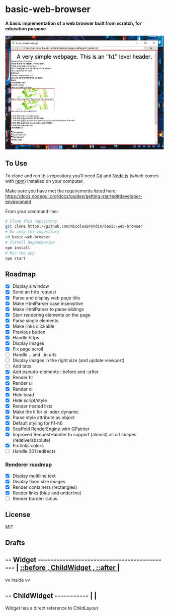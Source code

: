 # basic-web-browser

**A basic implementation of a web browser built from scratch, for education purpose**

![cover](./docs/cover.jpeg)

## To Use

To clone and run this repository you'll need [Git](https://git-scm.com) and [Node.js](https://nodejs.org/en/download/) (which comes with [npm](http://npmjs.com)) installed on your computer.

Make sure you have met the requirements listed here: https://docs.nodegui.org/docs/guides/getting-started#developer-environment

From your command line:

```bash
# Clone this repository
git clone https://github.com/NicolasBrondin/basic-web-browser
# Go into the repository
cd basic-web-browser
# Install dependencies
npm install
# Run the app
npm start
```

## Roadmap

- [x] Display a window
- [x] Send an http request
- [x] Parse and display web page title
- [x] Make HtmlParser case insensitive
- [x] Make HtmlParser to parse siblings
- [x] Start rendering elements on the page
- [x] Parse single elements
- [x] Make links clickable
- [x] Previous button
- [x] Handle https
- [x] Display images
- [x] Fix page scroll
- [ ] Handle .. and . in urls
- [ ] Display images in the right size (and update viewport)
- [ ] Add tabs
- [x] Add pseudo-elements ::before and ::after
- [x] Render hr
- [x] Render ul
- [x] Render ol
- [x] Hide head
- [x] Hide script/style
- [x] Render nested lists
- [x] Make the li for ol index dynamic
- [x] Parse style attribute as object
- [x] Default styling for h1-h6
- [x] Scaffold RenderEngine with QPainter
- [x] Improved RequestHandler to support (almost) all url shapes (relative/absolute)
- [x] Fix links colors
- [ ] Handle 301 redirects

### Renderer roadmap

- [x] Display multiline text
- [x] Display fixed size images
- [x] Render containers (rectangles)
- [x] Render links (blue and underline)
- [ ] Render border-radius

## License

MIT

## Drafts


-- Widget -------------------------------------------
| [ ::before , ChildWidget , ::after ](WidgetLayout) |
-----------------------------------------------------

vv inside vv

-- ChildWidget -----------
| [<Empty>](ChildLayout) |
--------------------------

Widget has a direct reference to ChildLayout